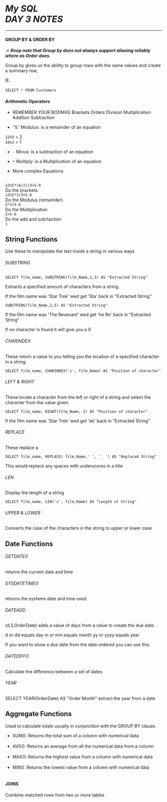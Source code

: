 # <i><b> My SQL<br> DAY 3 NOTES </b></i>
---
#### GROUP BY & ORDER BY
&rarr; <b><i> Keep note that Group by does not always support aliasing reliably where as Order does. </i></b>

Group by gives us the ability to group rows with the same values and create a summary row,

IE. <br><br>
`SELECT * FROM Customers`


#### Arithmetic Operators

- REMEMBER YOUR BODMAS
Brackets
Orders
Division
Multiplication
Addition
Subtraction

- '%' Modulus: is a remainder of an equation

`12%5` = 2 <br>
`34%3` = 1

- `-` Minus: is a subtraction of an equation

- `*` Multiply: is a Multiplication of an equation

- More complex Equations <br><br>

`12%5*(6/2)/3+5-6`<br>
Do the brackets<br>
`12%5*3/3+5-6`<br>
Do the Modulus (remainder)<br>
`2*1+5-6`<br>
Do the Multiplication<br>
`2+5-6`<br>
Do the add and subrtaction<br>
`1`

## String Functions

Use these to manipulate the text inside a string in various ways

###### SUBSTRING
`SELECT film_name, SUBSTRING(film_Name,1,3) AS "Extracted String"`

Extracts a specified amount of characters from a string.

If the film name was 'Star Trek'
wed get 'Sta' back in "Extracted String"

`SUBSTRING(film_Name,2,5) AS "Extracted String"`

If the film name was 'The Revenant'
wed get 'he Re' back in "Extracted String"

If no character is found it will give you a 0

###### CHARINDEX

These return a value to you telling you the location of a specified character in a string.

`SELECT film_name, CHARINDEX('s', film_Name) AS "Position of character"`

###### LEFT & RIGHT

These locate a character from the left or right of a string and select the character from the value given.

`SELECT film_name, RIGHT(film_Name, 2) AS "Position of character"`

If the film name was 'Star Trek'
wed get 'ek' back in "Extracted String"

###### REPLACE

These replace a

`SELECT film_name, REPLACE( film_Name,' ', '_ ') AS "Replaced String"`

This would replace any spaces with underscores in a title

###### LEN

Display the length of a string  

`SELECT film_name, LEN('s', film_Name) AS "Length of String"`

###### UPPER & LOWER

Converts the case of the characters in the string to upper or lower case


## Date Functions

###### GETDATE()
returns the current date and time

###### SYSDATETIME()
returns the systems date and time used

###### DATEADD
(d,5,OrderDate)
adds a value of days from a value to create the due date.

d or dd equals day
m or mm equals month
yy or yyyy equals year

If you want to show a due date from the date ordered you can use this.

###### DATEDIFF()
Calculate the difference between a set of dates

###### YEAR
SELECT YEAR(OrderDate) AS "Order Month"
extract the year from a date

## Aggregate Functions
Used to calculate totals usually in conjunction with the GROUP BY clause.

- SUM(): Returns the total sum of a column with numerical data<br><br>
- AVG(): Returns an average from all the numerical data from a column<br><br>
- MAX(): Returns the highest value from a column with numerical data<br><br>
- MIN(): Returns the lowest value from a column with numerical data<br><br>

#### JOINS

Combine matched rows from two or more tables

